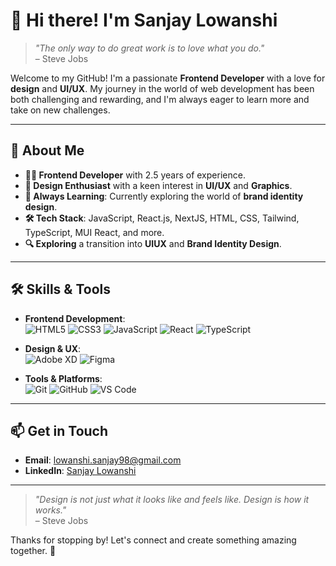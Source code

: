 # 👋 Hi there! I'm Sanjay Lowanshi

> *"The only way to do great work is to love what you do."*  
> – Steve Jobs

Welcome to my GitHub! I'm a passionate **Frontend Developer** with a love for **design** and **UI/UX**. My journey in the world of web development has been both challenging and rewarding, and I'm always eager to learn more and take on new challenges.

---

## 🚀 About Me

- **👨‍💻 Frontend Developer** with 2.5 years of experience.
- **🎨 Design Enthusiast** with a keen interest in **UI/UX** and **Graphics**.
- **🌱 Always Learning**: Currently exploring the world of **brand identity design**.
- **🛠️ Tech Stack**: JavaScript, React.js, NextJS, HTML, CSS, Tailwind, TypeScript, MUI React, and more.
- **🔍 Exploring** a transition into **UIUX** and **Brand Identity Design**.

---

## 🛠️ Skills & Tools

- **Frontend Development**:  
  ![HTML5](https://img.shields.io/badge/-HTML5-E34F26?logo=html5&logoColor=white&style=flat-square) 
  ![CSS3](https://img.shields.io/badge/-CSS3-1572B6?logo=css3&logoColor=white&style=flat-square) 
  ![JavaScript](https://img.shields.io/badge/-JavaScript-F7DF1E?logo=javascript&logoColor=black&style=flat-square) 
  ![React](https://img.shields.io/badge/-React-61DAFB?logo=react&logoColor=black&style=flat-square) 
  ![TypeScript](https://img.shields.io/badge/-TypeScript-007ACC?logo=typescript&logoColor=white&style=flat-square)
  
- **Design & UX**:  
  ![Adobe XD](https://img.shields.io/badge/-Adobe%20XD-FF61F6?logo=adobexd&logoColor=white&style=flat-square) 
  ![Figma](https://img.shields.io/badge/-Figma-F24E1E?logo=figma&logoColor=white&style=flat-square)
  
- **Tools & Platforms**:  
  ![Git](https://img.shields.io/badge/-Git-F05032?logo=git&logoColor=white&style=flat-square) 
  ![GitHub](https://img.shields.io/badge/-GitHub-181717?logo=github&logoColor=white&style=flat-square) 
  ![VS Code](https://img.shields.io/badge/-VS%20Code-007ACC?logo=visualstudiocode&logoColor=white&style=flat-square)

---

## 📫 Get in Touch

- **Email**: [lowanshi.sanjay98@gmail.com](mailto:lowanshi.sanjay98@gmail.com)
- **LinkedIn**: [Sanjay Lowanshi](https://www.linkedin.com/in/sanjay-lowanshi-757854154/)

---

> *"Design is not just what it looks like and feels like. Design is how it works."*  
> – Steve Jobs

Thanks for stopping by! Let's connect and create something amazing together. 🚀
